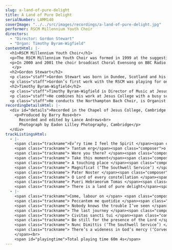 ```yaml
---
slug: a-land-of-pure-delight
title: A Land of Pure Delight
serialNumber: LAMM140
coverImage: "../../src/images/recordings/a-land-of-pure-delight.jpg"
performer: RSCM Millennium Youth Choir
directors:
  - "Director: Gordon Stewart"
  - "Organ: Timothy Byram-Wigfield"
contentHtml: |-
  <h1>RSCM Millennium Youth Choir</h1>
  <p>The RSCM Millennium Youth Choir was formed in 1999 at the suggestion of the Archbishop of Canterbury, President of the Royal School of Church Music. There are 38 singers, aged 16 to 23 and selected on merit alone, who meet two or three times per year for courses that culminate in services and concerts. The choir was formed under the direction of Dr Martin Neary and first performed in London at the beginning of the Millennium Celebrations in the presence of Her Majesty the Queen on 1 January 2000. Other engagements have included concerts in York Minster, Guildford Cathedral and Merton College Oxford, and an appearance at the Queen Mother’s 100th birthday celebrations.</p>
  <p>In 2000 and 2001 the choir broadcast Choral Evensong on BBC Radio 3 (from Merton and Exeter Colleges, Oxford). In 2002 Gordon Stewart took over direction of the choir, building on the excellent foundation established by Martin Neary. The choir is supported by the Lambeth Partnership, through which the young singers are able to work with the best directors and tutors and have the benefit of generous bursaries. This recording, the MYC’s first, marks the beginning of Gordon Stewart’s directorship of the choir, and is part of the RSCM’s 75th Anniversary celebrations. The eclectic selection of music ranges from composers of the 16th century to those of the present day, including previously unrecorded and unpublished works.<br>
   </p>
  <h2>Gordon Stewart</h2>
  <p class="staff">Gordon Stewart was born in Dundee, Scotland and his first appointment as organist was at Dundee Methodist Church at the age of 14. Whilst a student at the Royal Manchester College of Music, he studied choirtraining with the then Northern Commissioner of the Royal School of Church Music, Geoffrey Barber, and the organist of Blackburn Cathedral, John Bertalot. Two years of study in Geneva followed, where he was organist and choirmaster of the American Church and assistant organist at the Anglican Church. On his return to the UK, he was first Director of Music at Bowdon Parish Church and then organist of Manchester Cathedral. For several years he was organ tutor and lectured in choirtraining at the Royal Northern College of Music. Now one of the regular musical directors for the BBC Daily Service and television’s Songs of Praise, he also tours as a solo organist and in a trumpet and organ partnership with Anthony Thompson.</p>
  <p class="staff">Gordon’s first work with the RSCM was playing for one day schools for Geoffrey Barber in the early 1970s. This was soon followed by housemastering in Rossall, Bath, Birmingham and York, playing for the Northern Cathedral Singers under John Cooke and directing organists’ courses at Addington Palace. More recently he was Master in Charge of the Manchester Course for three years. In 2001 was awarded a Fellowship of the RSCM for his work in education and religious broadcasting.</p>
  <h2>Timothy Byram-Wigfield</h2>
  <p class="staff">Timothy Byram-Wigfield is Director of Music at Jesus College Cambridge. A former chorister at King’s College, Cambridge, he was Organ Scholar at Christ Church Oxford, before moving to Winchester Cathedral as Sub Organist in 1985. For eight years he was Master of the Music at St Mary’s Cathedral in Edinburgh, before moving to Cambridge in 1999.</p>
  <p class="staff">He combines his work at Jesus College with a busy schedule as an organ recitalist, and has played in France, Australia, Belgium, the USA and Canada. He broadcasts frequently on BBC Radio 3, and has recorded on several labels.</p>
  <p class="staff">He conducts the Northampton Bach Choir, is Organist for the Millennium Youth Choir, and regularly gives workshops for amateur choirs. He is also active as a pianist, arranger and composer.</p>
recordingDetailsHtml: |-
  <div id="details">Recorded in the Chapel of Jesus College, Cambridge on 5th and 6th April 2002, by kind permission of the Master and Fellows of the College.
    <p>Produced by Barry Rose<br>
      Recorded and edited by Lance Andrews<br>
      Photograph by Eadon Lilley Photography, Cambridge</p>
  </div>
trackListingsHtml:
  - |-
    <span class="trackname">Ev’ry time I feel the Spirit </span><span class="composer">arr. Bob Chilcott</span><br>
    <span class="trackname"> Tantum erg</span><span class="composer">o Déodat de Séverac</span><br>
    <span class="trackname"> Were you there? </span><span class="composer">arr. Bob Chilcott</span><br>
    <span class="trackname"> Take this moment</span><span class="composer"> John Bell</span><br>
    <span class="trackname"> A touching place </span><span class="composer">John Bell</span><br>
    <span class="trackname"> Magnificat (‘The Southwell Service’) </span><span class="composer">Andrew Carter</span><br>
    <span class="trackname"> Pater Noster </span><span class="composer">Charles Villiers Stanford</span><br>
    <span class="trackname"> O Lord of every constellation </span><span class="composer">Paul Leddington Wright</span><br>
    <span class="trackname"> Pueri Hebraeorum Tomas </span><span class="composer">Luis de Victoria</span><br>
    <span class="trackname"> There is a land of pure delight</span><span class="composer"> Grayston Ives</span>
  - |-
    <span class="trackname">Come, labour on </span> <span class="composer">T. Tertius Noble</span><br>
    <span class="trackname"> Peccantem me quotidie </span><span class="composer">Cristobel Morales</span><br>
    <span class="trackname"> Nobody knows the trouble I’ve seen </span><span class="composer">arr. Bob Chilcott</span><br>
    <span class="trackname"> The last journey </span><span class="composer">John Bell</span><br>
    <span class="trackname"> Civitas sancti tui </span><span class="composer">William Byrd</span><br>
    <span class="trackname"> Be still for the presence of the Lord </span><span class="composer">arr. Robert Ramskill</span><br>
    <span class="trackname"> Nunc Dimittis (‘The Southwell Service’) </span><span class="composer"> Andrew Carter</span><br>
    <span class="trackname"> There’s a wideness in God’s mercy (‘Corvedale’)</span><span class="composer"> Maurice Bevan<br>
    </span><br>
    <span id="playingtime">Total playing time 60m 4s</span>
---
```

